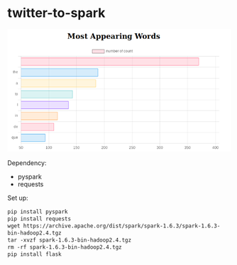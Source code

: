 # twitter-to-spark

![Screenshot | 600x0](Screenshot.png)

Dependency:
- pyspark
- requests

Set up:
```
pip install pyspark
pip install requests
wget https://archive.apache.org/dist/spark/spark-1.6.3/spark-1.6.3-bin-hadoop2.4.tgz
tar -xvzf spark-1.6.3-bin-hadoop2.4.tgz
rm -rf spark-1.6.3-bin-hadoop2.4.tgz
pip install flask
```
